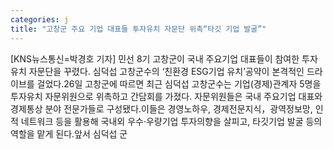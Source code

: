 ```yaml
---
categories: j
title: "고창군 주요 기업 대표들 투자유치 자문단 위촉“타깃 기업 발굴”"
---
```

[KNS뉴스통신=박경호 기자] 민선 8기 고창군이 국내 주요기업 대표들이 참여한 투자유치 자문단을 꾸렸다. 심덕섭 고창군수의 ‘친환경 ESG기업 유치’공약이 본격적인 드라이브를 걸었다.26일 고창군에 따르면 최근 심덕섭 고창군수는 기업(경제)관계자 5명을 투자유치 자문위원으로 위촉하고 간담회를 가졌다. 자문위원들은 국내 주요기업 대표와 경제통상 분야 전문가들로 구성됐다.이들은 경영노하우, 경제전문지식，광역정보망, 인적 네트워크 등을 활용해 국내외 우수·우량기업 투자의향을 살피고, 타깃기업 발굴 등의 역할을 맡게 된다.앞서 심덕섭 군
